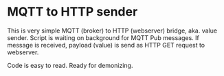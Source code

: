 # MQTT to HTTP sender

This is very simple MQTT (broker) to HTTP (webserver) bridge, aka. value sender. Script is waiting on background for MQTT Pub messages. If message is received, payload (value) is send as HTTP GET request to webserver.

Code is easy to read. Ready for demonizing.
